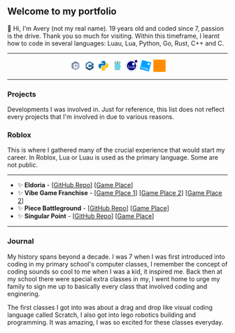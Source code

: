## Welcome to my portfolio

👋 Hi, I'm Avery (not my real name). 19 years old and coded since 7, passion is the drive. Thank you so much for visiting. Within this timeframe, I learnt how to code in several languages: Luau, Lua, Python, Go, Rust, C++ and C.

***

<style>
    .svg-white{
    filter: invert(48%) sepia(79%) saturate(2476%) brightness(118%) contrast(119%);
}
  }
</style>


<div align=center>
    <img src="images/languages/c.svg" alt="Clang" width="28" height="28" class="filter-white"> 
    <img src="images/languages/c++.svg" alt="C++" width="28" height="28"> 
    <img src="images/languages/python.svg" alt="Python" width="28" height="28"> 
    <img src="images/languages/go.svg" alt="Golang" width="28" height="28"> 
    <img src="images/languages/lua.png" alt="Lua" width="28" height="28"> 
    <img src="images/languages/luau.png" alt="Luau" width="28" height="28"> 
    <img src="images/languages/rust.svg" alt="Rust" width="28" height="28" class="svg-white"> 
</div>

***

### Projects
Developments I was involved in. Just for reference, this list does not reflect every projects that I'm involved in due to various reasons.

### Roblox
This is where I gathered many of the crucial experience that would start my career. In Roblox, Lua or Luau is used as the primary language. Some are not public.

***

- ✨ **Eldoria** - [[GitHub Repo](https://github.com/averyark/eldoria)] [[Game Place](https://www.roblox.com/games/13812030151)]
- ✨ **Vibe Game Franchise** - [[Game Place 1](https://www.roblox.com/games/8588385392)] [[Game Place 2](https://www.roblox.com/games/5368012560)] [[Game Place 2](https://www.roblox.com/games/5727050550)]
- ✨ **Piece Battleground** - [[GitHub Repo](https://github.com/averyark/piece-battleground)] [[Game Place](https://www.roblox.com/games/13763068369)]
- ✨ **Singular Point** - [[GitHub Repo](https://github.com/averyark/singular-point)] [[Game Place](https://www.roblox.com/games/15922584652)]


***

### Journal

My history spans beyond a decade. I was 7 when I was first introduced into coding in my primary school's computer classes, I remember the concept of coding sounds so cool to me when I was a kid, it inspired me. Back then at my school there were special extra classes in my, I went home to urge my family to sign me up to basically every class that involved coding and enginering.

The first classes I got into was about a drag and drop like visual coding language called Scratch, I also got into lego robotics building and programming. It was amazing, I was so excited for these classes everyday.